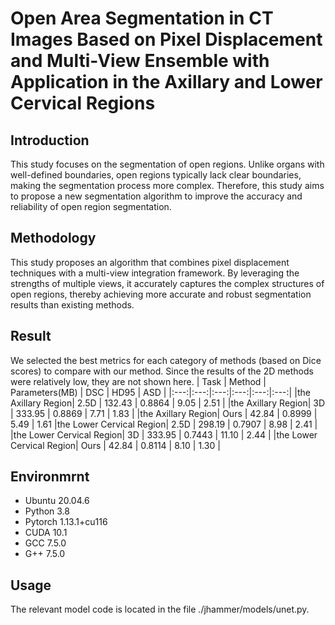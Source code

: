 # Open Area Segmentation in CT Images Based on Pixel Displacement and Multi-View Ensemble with Application in the Axillary and Lower Cervical Regions
## Introduction
This study focuses on the segmentation of open regions. Unlike organs with well-defined boundaries, open regions typically lack clear boundaries, making the segmentation process more complex. Therefore, this study aims to propose a new segmentation algorithm to improve the accuracy and reliability of open region segmentation.
## Methodology
This study proposes an algorithm that combines pixel displacement techniques with a multi-view integration framework. By leveraging the strengths of multiple views, it accurately captures the complex structures of open regions, thereby achieving more accurate and robust segmentation results than existing methods.
## Result
We selected the best metrics for each category of methods (based on Dice scores) to compare with our method. Since the results of the 2D methods were relatively low, they are not shown here.
| Task | Method | Parameters(MB) | DSC | HD95 | ASD |
|:---:|:---:|:---:|:---:|:---:|:---:|
|the Axillary Region| 2.5D | 132.43 | 0.8864 | 9.05 | 2.51 |
|the Axillary Region| 3D | 333.95 | 0.8869 | 7.71 | 1.83 |
|the Axillary Region| Ours | 42.84 | 0.8999 | 5.49 | 1.61 
|the Lower Cervical Region| 2.5D | 298.19  | 0.7907 | 8.98 | 2.41 |
|the Lower Cervical Region| 3D | 333.95 | 0.7443 | 11.10 | 2.44 |
|the Lower Cervical Region| Ours | 42.84 | 0.8114 | 8.10 | 1.30 |
## Environmrnt 
- Ubuntu 20.04.6
- Python 3.8
- Pytorch 1.13.1+cu116
- CUDA 10.1
- GCC 7.5.0
- G++ 7.5.0
## Usage
The relevant model code is located in the file ./jhammer/models/unet.py.
